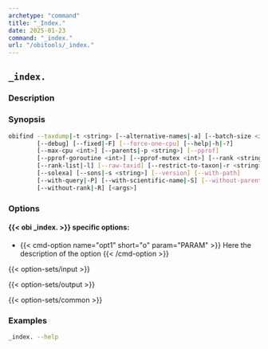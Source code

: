 ```yaml
---
archetype: "command"
title: "_Index."
date: 2025-01-23
command: "_index."
url: "/obitools/_index."
---
```


## `_index.`

### Description 



### Synopsis

```bash
obifind --taxdump|-t <string> [--alternative-names|-a] [--batch-size <int>]
        [--debug] [--fixed|-F] [--force-one-cpu] [--help|-h|-?]
        [--max-cpu <int>] [--parents|-p <string>] [--pprof]
        [--pprof-goroutine <int>] [--pprof-mutex <int>] [--rank <string>]
        [--rank-list|-l] [--raw-taxid] [--restrict-to-taxon|-r <string>]...
        [--solexa] [--sons|-s <string>] [--version] [--with-path]
        [--with-query|-P] [--with-scientific-name|-S] [--without-parent]
        [--without-rank|-R] [<args>]
```

### Options

#### {{< obi _index. >}} specific options:

- {{< cmd-option name="opt1" short="o" param="PARAM" >}}
  Here the description of the option
  {{< /cmd-option >}}

{{< option-sets/input >}}

{{< option-sets/output >}}

{{< option-sets/common >}}

### Examples

```bash
_index. --help
```
